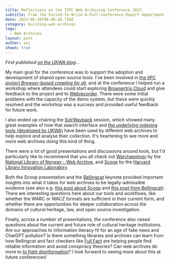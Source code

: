 ```yaml
---
title: Reflections on the IIPC Web Archiving Conference 2023
subtitle: From the Failed-To-Write-A-Full-Conference-Report department.
date: 2023-06-20T08:48:10.710Z
category: building-web-archives
tags:
  - Web Archives
layout: post
author: anj
shown: true
---
```

*First published [on the UKWA blog](https://blogs.bl.uk/webarchive/2023/06/reflections-on-the-iipc-web-archiving-conference-2023.html)...*

<!--break-->

My main goal for the conference was to support the adoption and development of shared open source tools.  I've been involved in [the IIPC project *Browser-based crawling for all*](https://netpreserve.org/projects/browser-based-crawling/), and at the conference I helped run a workshop where attendees could start exploring [Browsertrix Cloud](https://github.com/webrecorder/browsertrix-cloud) and give feedback to the project and to [Webrecorder](https://webrecorder.net/).  There were some initial problems with the capacity of the demo system, but these were quickly resolved and the workshop was a success and provided useful feedback for future work.

I also ended up chairing the [SolrWayback](https://github.com/netarchivesuite/solrwayback) session, which showed many great examples of how that search interface and [the underlying indexing tools (developed by UKWA)](https://github.com/ukwa/webarchive-discovery) have been used by different web archives to help explore and analyse their collection. It's heartening to see more and more web archives doing this kind of thing.

There were a lot of good presentations and discussions around tools, but I'd particularly like to recommend that you all check out [Warchaeology](https://nlnwa.github.io/warchaeology/)  by the [National Library of Norway - Web Archive](https://github.com/nlnwa), and [Scoop](https://github.com/harvard-lil/scoop) by the [Harvard Library Innovation Laboratory](https://github.com/harvard-lil). 

Both the Scoop presentation and the [Bellingcat](https://www.bellingcat.com/) keynote provided important insights into what it takes for web archives to be legally-admissible evidence (see also e.g. [this post about Scoop](https://lil.law.harvard.edu/blog/2023/04/13/scoop-witnessing-the-web/) and [this post from Bellingcat](https://www.bellingcat.com/resources/2023/03/28/how-open-source-evidence-was-upheld-in-a-human-rights-court/)). There are interesting questions here about our tools and workflows, like whether the WARC or WACZ formats are sufficient in their current form, and whether there are opportunities for deeper collaboration across the domains of cultural heritage, law, and open source investigation.  

Finally, across a number of presentations, the conference also raised questions about the current and future role of cultural heritage institutions. Are our approaches to information literacy fit for an age of fake news and ChatGPT pollution? Is there something libraries and archives can learn from how Bellingcat and fact checkers like [Full Fact](https://fullfact.org/) are helping people find reliable information and avoid conspiracy theories? Can web archives do more to [to fight disinformation](https://royalsociety.org/blog/2022/03/how-libraries-can-fight-disinformation/)? I look forward to seeing more about this at future conferences!